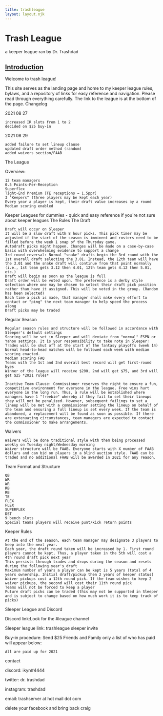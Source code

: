 ```yaml
---
title: trashleague
layout: layout.njk
---
```


 # Trash League
 a keeper league ran by Dr. Trashdad

  ## <ins>Introduction</ins>

Welcome to trash league!



This site serves as the landing page and home to my keeper league rules, bylaws, and a repository of links for easy reference and navigation. Please read through everything carefully. The link to the league is at the bottom of the page.
Changelog

2021 08 27

    increased IR slots from 1 to 2
    decided on $25 buy-in

2021 08 29

    added failure to set lineup clause
    updated draft order method (random)
    added waivers section/FAAB

The League

Overview:

    12 team managers
    0.5 Points-Per-Reception
    Superflex
    Tight-End Premium (TE receptions = 1.5ppr)
    3 "Keepers" (three players may be kept each year)
    Every year a player is kept, their draft value increases by a round
    Median scoring enabled

Keeper Leagues for dummies - quick and easy reference if you're not sure about keeper leagues
The Rules
The Draft

    Draft will occur on Sleeper
    It will be a slow draft with 8 hour picks. This pick timer may be adjusted if the start of the season is imminent and rosters need to be filled before the week 1 snap of the Thursday game.
    Autodraft picks might happen. Changes will be made on a case-by-case basis with overwhelming evidence to support a change
    3rd round reversal: Normal "snake" drafts begin the 3rd round with the 1st overall draft selecting the 3.01. Instead, the 12th team will have the 3.01 and the snake draft will continue from that point normally (i.e., 1st team gets 3.12 then 4.01, 12th team gets 4.12 then 5.01, etc.)
    Draft will begin as soon as the league is full
    Draft order will be voted upon. The preference is a derby style selection where one may be chosen to select their draft pick position rather than have it assigned. This will be voted in the group. (Random has been selected)
    Each time a pick is made, that manager shall make every effort to contact or "ping" the next team manager to help speed the process along
    Draft picks may be traded

Regular Season

    Regular season rules and structure will be followed in accordance with Sleeper's default settings
    Scoring will be set in Sleeper and will deviate from "normal" ESPN or Yahoo settings. It is your responsibility to take note in Sleeper!
    Trades will be shut off at the start of the fantasy playoffs (week 14)
    Normal head-to-head matches will be followed each week with median scoring enacted.
    Median scoring FAQ
    Teams with the 1st and 2nd overall best record will get first-round byes
    Winner of the league will receive $200, 2nd will get $75, and 3rd will get $25 *2021 rules*

    Inactive Team Clause: Commissioner reserves the right to ensure a fun, competitive environment for everyone in the league. Free wins hurt everyone in the long run. Thus, a rule will be established where managers have 1 "freebie" whereby if they fail to set their lineups they will not be penalized. However, subsequent failings to set a lineup will be met with a commissioner setting the lineup on behalf of the team and ensuring a full lineup is set every week. If the team is abandoned, a replacement will be found as soon as possible. If there are extenuating circumstances, team managers are expected to contact the commissioner to make arrangements.

Waivers

    Waivers will be done traditional style with them being processed weekly on Tuesday night/Wednesday morning
    Waiver structure will be FAAB. Everyone starts with X number of FAAB dollars and can bid on players in a blind auction style. FAAB can be traded and no additional FAAB will be awarded in 2021 for any reason.

Team Format and Structure

    QB
    WR
    WR
    RB
    RB
    TE
    FLEX
    FLEX
    SUPERFLEX
    DST
    9 bench slots
    Special teams players will receive punt/kick return points

Keeper Rules

    At the end of the season, each team manager may designate 3 players to keep into the next year.
    Each year, the draft round taken will be increased by 1. First round players cannot be kept. Thus, a player taken in the 5th will cost a 4th round draft pick next year
    This persists through trades and drops during the season and resets during the following year's draft
    Maximum number of years a player can be kept is 5 years (total of 4 years ownership. Initial draft/pickup then 2 years of keeper status)
    Waiver pickups cost a 12th round pick. If the team wishes to keep 2 waiver pickups, the second will cost their 11th round pick
    Teams will not be forced to keep a player
    Future draft picks can be traded (this may not be supported in Sleeper and is subject to change based on how much work it is to keep track of picks)

Sleeper League and Discord

Discord link:Look for the #league channel

Sleeper league link: trashleague sleeper invite

Buy-in procedure: Send $25 Friends and Family only a list of who has paid will appear below:

    All are paid up for 2021

contact

discord: ikyn#4444

twitter: dr. trashdad

instagram: trashdad

email: trashserver at hot mail dot com

delete your facebook and bring back craig